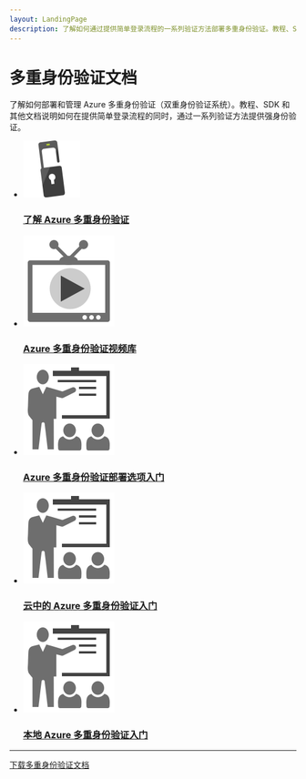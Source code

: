 ```yaml
---
layout: LandingPage
description: 了解如何通过提供简单登录流程的一系列验证方法部署多重身份验证。教程、SDK 等。
---
```

# 多重身份验证文档

了解如何部署和管理 Azure 多重身份验证（双重身份验证系统）。教程、SDK 和其他文档说明如何在提供简单登录流程的同时，通过一系列验证方法提供强身份验证。

<ul class="panelContent cardsFTitle">
    <li><a href="/mooncaketest/articles/multi-factor-authentication/multi-factor-authentication">
<div class="cardSize"><div class="cardPadding"><div class="card"><div class="cardImageOuter"><div class="cardImage"><img src="media/index/multi-factor-authentication.svg" alt="" /></div></div><div class="cardText"><h3>了解 Azure 多重身份验证</h3></div></div></div>
        </div></a>
</li>
    <li><a href="https://azure.microsoft.com/documentation/videos/index/?services=multi-factor-authentication">
<div class="cardSize"><div class="cardPadding"><div class="card"><div class="cardImageOuter"><div class="cardImage"><img src="media/index/video-library.svg" alt="" /></div></div><div class="cardText"><h3>Azure 多重身份验证视频库</h3></div></div></div>
        </div></a>
</li>
    <li><a href="/mooncaketest/articles/multi-factor-authentication/multi-factor-authentication-get-started">
<div class="cardSize"><div class="cardPadding"><div class="card"><div class="cardImageOuter"><div class="cardImage"><img src="media/index/get-started.svg" alt="" /></div></div><div class="cardText"><h3>Azure 多重身份验证部署选项入门</h3></div></div></div>
        </div></a>
</li>
    <li><a href="/mooncaketest/articles/multi-factor-authentication/multi-factor-authentication-get-started-cloud">
<div class="cardSize"><div class="cardPadding"><div class="card"><div class="cardImageOuter"><div class="cardImage"><img src="media/index/get-started.svg" alt="" /></div></div><div class="cardText"><h3>云中的 Azure 多重身份验证入门</h3></div></div></div>
        </div></a>
</li>
    <li><a href="/mooncaketest/articles/multi-factor-authentication/multi-factor-authentication-get-started-server">
<div class="cardSize"><div class="cardPadding"><div class="card"><div class="cardImageOuter"><div class="cardImage"><img src="media/index/get-started.svg" alt="" /></div></div><div class="cardText"><h3>本地 Azure 多重身份验证入门</h3></div></div></div>
        </div></a>
</li>
</ul>

---

<div class="downloadHolder"><a href="https://opbuildstorageprod.blob.core.windows.net/output-pdf-files/zh-cn/Azure.azure-documents/live/multi-factor-authentication.pdf">
<div class="img"></div>
        <div class="text">下载多重身份验证文档</div>
    </a>

</div>

<!---HONumber=Mooncake_0213_2017-->